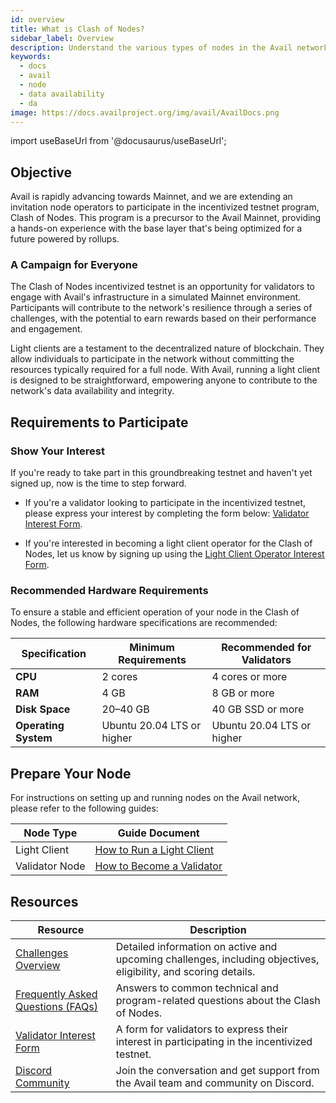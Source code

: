 ```yaml
---
id: overview
title: What is Clash of Nodes?
sidebar_label: Overview
description: Understand the various types of nodes in the Avail network and their unique functionalities.
keywords:
  - docs
  - avail
  - node
  - data availability
  - da
image: https://docs.availproject.org/img/avail/AvailDocs.png
---
```


import useBaseUrl from '@docusaurus/useBaseUrl';

## Objective

Avail is rapidly advancing towards Mainnet, and we are extending an invitation node operators to participate in the incentivized testnet program, Clash of Nodes. This program is a precursor to the Avail Mainnet, providing a hands-on experience with the base layer that's being optimized for a future powered by rollups.

### A Campaign for Everyone

The Clash of Nodes incentivized testnet is an opportunity for validators to engage with Avail's infrastructure in a simulated Mainnet environment. Participants will contribute to the network's resilience through a series of challenges, with the potential to earn rewards based on their performance and engagement.

Light clients are a testament to the decentralized nature of blockchain. They allow individuals to participate in the network without committing the resources typically required for a full node. With Avail, running a light client is designed to be straightforward, empowering anyone to contribute to the network's data availability and integrity.

## Requirements to Participate

### Show Your Interest

If you're ready to take part in this groundbreaking testnet and haven't yet signed up, now is the time to step forward.

- If you're a validator looking to participate in the incentivized testnet, please express your interest by completing the form below:
  [<ins>Validator Interest Form</ins>](http://bit.ly/validatorsignup).

- If you're interested in becoming a light client operator for the Clash of Nodes, let us know by signing up using the
  [<ins>Light Client Operator Interest Form</ins>](https://docs.google.com/forms/d/e/1FAIpQLSeL6aXqz6vBbYEgD1cZKaQ4vwbN2o3Rxys-wKTuKySVR-oS8g/viewform).

### Recommended Hardware Requirements

To ensure a stable and efficient operation of your node in the Clash of Nodes, the following hardware specifications are recommended:

| Specification        | Minimum Requirements       | Recommended for Validators |
| -------------------- | -------------------------- | -------------------------- |
| **CPU**              | 2 cores                    | 4 cores or more            |
| **RAM**              | 4 GB                       | 8 GB or more               |
| **Disk Space**       | 20–40 GB                   | 40 GB SSD or more          |
| **Operating System** | Ubuntu 20.04 LTS or higher | Ubuntu 20.04 LTS or higher |

## Prepare Your Node

For instructions on setting up and running nodes on the Avail network, please refer to the following guides:

| Node Type      | Guide Document                                                |
| -------------- | ------------------------------------------------------------- |
| Light Client   | [<ins>How to Run a Light Client</ins>](#light-client-guide)   |
| Validator Node | [<ins>How to Become a Validator</ins>](#validator-node-guide) |

## Resources

| Resource                                                            | Description                                                                                                     |
| ------------------------------------------------------------------- | --------------------------------------------------------------------------------------------------------------- |
| [<ins>Challenges Overview</ins>](clash-of-nodes/challenges)         | Detailed information on active and upcoming challenges, including objectives, eligibility, and scoring details. |
| [<ins>Frequently Asked Questions (FAQs)</ins>](clash-of-nodes/faqs) | Answers to common technical and program-related questions about the Clash of Nodes.                             |
| [<ins>Validator Interest Form</ins>](http://bit.ly/validatorsignup) | A form for validators to express their interest in participating in the incentivized testnet.                   |
| [<ins>Discord Community</ins>](#)                                   | Join the conversation and get support from the Avail team and community on Discord.                             |
